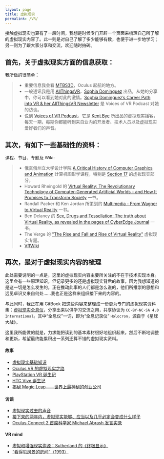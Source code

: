 ```yaml
---
layout: page
title: 虚拟现实
permalink: /VR/
---
```


接触虚拟现实也算有了一段时间，我想是时候专门开辟一个页面来梳理自己所了解的虚拟现实内容了。此一则是对自己了解了多少能够有数，也便于进一步地学习；另一则为了跟大家分享和交流，欢迎随时拍砖。

## 首先，关于虚拟现实方面的信息获取：

我所做的很简单：

> + 重要信息我会看 [MTBS3D](http://www.mtbs3d.com)，Oculus 起航的地方。
> + 一般通讯我是用 [AllThingsVR](http://www.allthingsvr.co)，[Sophia Dominguez](https://twitter.com/sophiaedm) 出品，从她的分享中，你可以看到她对此的激情。[Sophia Dominguez’s Career Path into VR & her AllThingsVR Newsletter](http://voicesofvr.com/256-sophia-dominguezs-career-path-into-vr-her-allthingsvr-newsletter/) 是 Voices of VR Podcast 对她的访谈。
> + 说到 [Voices of VR Podcast](http://voicesofvr.com)，它是 [Kent Bye](https://twitter.com/kentbye) 所出品的虚拟现实播客，每天一期，每期你都能听到来自业内的开发者、技术人员以及虚拟现实爱好者们的声音。

## 其次，有如下一些基础性的资料：

课程、书目、专题及 Wiki: 

> + 俄亥俄州立大学设计学院 [A Critical History of Computer Graphics and Animation](https://design.osu.edu/carlson/history/lessons.html) 计算机图形学课程，特别是 [Section 17](https://design.osu.edu/carlson/history/lesson17.html) 的虚拟现实部分。
> + Howard Rheingold 的 [Virtual Reality: The Revolutionary Technology of Computer-Generated Artificial Worlds - and How It Promises to Transform Society](http://books.simonandschuster.com/Virtual-Reality/Howard-Rheingold/9780671778972) 一书。
> + Randall Packer 和 Ken Jordan 所策划的 [Multimedia - From Wagner to Virtual Reality](http://www.w2vr.com/contents.html) 一书。
> + Ben Delaney 的 [Sex, Drugs and Tessellation: The truth about Virtual Reality, as revealed in the pages of CyberEdge Journal](http://www.bendelaney.com/services.writer.sd&t.html) 一书。
> + The Verge 的 ["The Rise and Fall and Rise of Virtual Reality"](http://www.theverge.com/a/virtual-reality) 虚拟现实专题。
> + [VRWiki](https://vrwiki.wikispaces.com)

## 再次，是对于虚拟现实内容的梳理

此处需要说明的一点是，这里的虚拟现实内容主要所关注的不在于技术实现本身。这里会有一些原理知识，但记录更多的还是虚拟现实背后的故事，因为我想知道的是这一切是怎么发生的，正在推动此事的人们都是怎么说的，他们所推崇的思想和远见卓识又来自何处……我也正是这样来组织接下来的内容的。

与此同时，我正在用 GitBook 把这些内容来整理成一份更为专门的虚拟现实资料集：[虚拟现实全息仪](https://bitandliteracy.gitbooks.io/virtual-reality-holocron/content/)，分享出来以供学习交流之用，共享协议为 `CC-BY-NC-SA 4.0 International`。其中“全息仪”一词，即为“全息记录仪” `Holocron`，源自于《星球大战》。

这里我所能做的就是，力求能把读到的基本素材很好地组织起来，然后不断地调整和更新，希望最终能累积出一系列还算不错的虚拟现实资料。

#### 故事

+ [虚拟现实基础知识](http://bitandliteracy.github.io/VR-Basics)
+ [Oculus VR 的虚拟现实之路](http://bitandliteracy.github.io/Oculus)
+ [PlayStation VR 诞生记](http://bitandliteracy.github.io/PSVR)
+ [HTC Vive 诞生记](http://bitandliteracy.github.io/HTC-Vive)
+ [揭秘 Magic Leap——世界上最神秘的创业公司](http://bitandliteracy.github.io/magic-leap)

#### 访谈

+ [虚拟现实过去的声音](http://bitandliteracy.github.io/oral-history)
+ [接下来的两年内，虚拟现实能够、应当以及几乎必定会变成什么样子](http://bitandliteracy.github.io/abrash-dev-days)
+ [Oculus Connect 2 首席科学家 Michael Abrash 发言实录](http://bitandliteracy.github.io/Abrash-OC2)

#### VR mind

+ [虚拟和增强现实溯源：Sutherland 的《终极显示》](http://bitandliteracy.github.io/The-Ultimate-Display)
+ [“看得见风景的房间”（1993）](http://bitandliteracy.github.io/CAVE)

